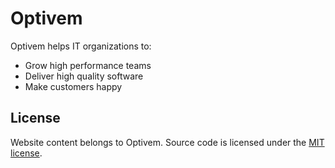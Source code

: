 # Optivem

Optivem helps IT organizations to:
* Grow high performance teams
* Deliver high quality software
* Make customers happy

## License

Website content belongs to Optivem.
Source code is licensed under the [MIT license](http://opensource.org/licenses/mit-license.php).
